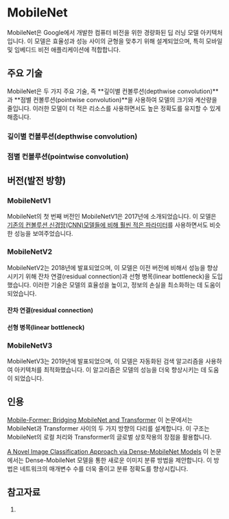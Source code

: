 # MobileNet

MobileNet은 Google에서 개발한 컴퓨터 비전을 위한 경량화된 딥 러닝 모델 아키텍처입니다.
이 모델은 효율성과 성능 사이의 균형을 맞추기 위해 설계되었으며, 특히 모바일 및 임베디드 비전 애플리케이션에 적합합니다.

## 주요 기술

MobileNet은 두 가지 주요 기술, 즉 **깊이별 컨볼루션(depthwise convolution)**과 **점별 컨볼루션(pointwise convolution)**을 사용하여 모델의 크기와 계산량을 줄입니다.
이러한 모델이 더 적은 리소스를 사용하면서도 높은 정확도를 유지할 수 있게 해줍니다.

### 깊이별 컨볼루션(depthwise convolution)

### 점별 컨볼루션(pointwise convolution)

## 버전(발전 방향)

### MobileNetV1

MobileNet의 첫 번째 버전인 MobileNetV1은 2017년에 소개되었습니다. 이 모델은 <U>기존의 컨볼루션 신경망(CNN)모델들에 비해 훨씬 적은 파라미터</U>를 사용하면서도 비슷한 성능을 보여주었습니다.

### MobileNetV2

MobileNetV2는 2018년에 발표되었으며, 이 모델은 이전 버전에 비해서 성능을 향상 시키기 위해 잔차 연결(residual connection)과 선형 병목(linear bottleneck)을 도입했습니다. 이러한 기술은 모델의 효율성을 높이고, 정보의 손실을 최소화하는 데 도움이 되었습니다.

#### 잔차 연결(residual connection)

#### 선형 병목(linear bottleneck)

### MobileNetV3

MobileNetV3는 2019년에 발표되었으며, 이 모델은 자동화된 검색 알고리즘을 사용하여 아키텍처를 최적화했습니다. 이 알고리즘은 모델의 성능을 더욱 향상시키는 데 도움이 되었습니다.

## 인용

[Mobile-Former: Bridging MobileNet and Transformer](https://arxiv.org/abs/2108.05895)
이 논문에서는 MobileNet과 Transformer 사이의 두 가지 방향의 다리를 설계합니다. 이 구조는 MobileNet의 로컬 처리와 Transformer의 글로벌 상호작용의 장점을 활용합니다.

[A Novel Image Classification Approach via Dense-MobileNet Models](https://www.hindawi.com/journals/misy/2020/7602384/)
이 논문에서는 Dense-MobileNet 모델을 통한 새로운 이미지 분류 방법을 제안합니다. 이 방법은 네트워크의 매개변수 수를 더욱 줄이고 분류 정확도를 향상시킵니다.

## 참고자료

1. []()
